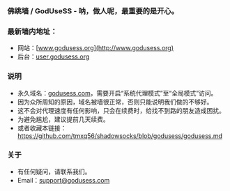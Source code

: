 ### 佛跳墙 / GodUseSS - 呐，做人呢，最重要的是开心。
### 最新墙内地址：
- 网站：[www.godusess.org](http://www.godusess.org)
- 后台：[user.godusess.org](http://user.godusess.org)
### 说明
- 永久域名：[godusess.com](http://godusess.com)，需要开启“系统代理模式”至“全局模式”访问。
- 因为众所周知的原因，域名被墙很正常，否则只能说明我们做的不够好。
- 这不会对代理速度有任何影响，只会在续费时，给找不到路的朋友造成困扰。
- 为避免尴尬，建议提前几天续费。
- 或者收藏本链接：<https://github.com/tmxq56/shadowsocks/blob/godusess/godusess.md>
### 关于
- 有任何疑问，请联系我们。
- Email：support@godusess.com
